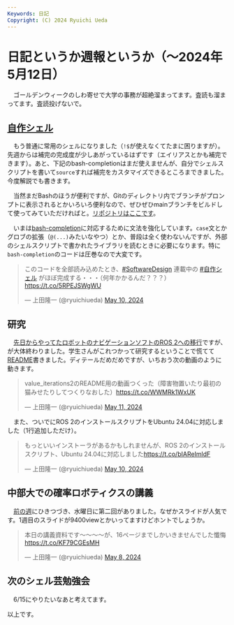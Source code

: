 ```yaml
---
Keywords: 日記
Copyright: (C) 2024 Ryuichi Ueda
---
```


# 日記というか週報というか（〜2024年5月12日）

　ゴールデンウィークのしわ寄せで大学の事務が超絶溜まってます。査読も溜まってます。査読投げないで。

## [自作シェル](/?page=rusty_bash)

　もう普通に常用のシェルになりました（`!$`が使えなくてたまに困りますが）。先週からは補完の完成度が少しあがっているはずです（エイリアスとかも補完できます）。あと、下記のbash-completionはまだ使えませんが、自分でシェルスクリプトを書いて`source`すれば補完をカスタマイズできるところまできました。今度解説でも書きます。

　当然まだBashのほうが便利ですが、Gitのディレクトリ内でブランチがプロンプトに表示されるとかいろいろ便利なので、ぜひぜひmainブランチをビルドして使ってみていただければと。[リポジトリはここです](https://github.com/shellgei/rusty_bash)。

　いまは[bash-completion](https://blog.cybozu.io/entry/2016/09/26/080000)に対応するために文法を強化しています。`case`文とかグロブの拡張（`@(...)`みたいなやつ）とか、普段は全く使わないんですが、外部のシェルスクリプトで書かれたライブラリを読むときに必要になります。特に`bash-completion`のコードは圧巻なので大変です。

<blockquote class="twitter-tweet"><p lang="ja" dir="ltr">このコードを全部読み込めたとき、<a href="https://twitter.com/hashtag/SoftwareDesign?src=hash&amp;ref_src=twsrc%5Etfw">#SoftwareDesign</a> 連載中の <a href="https://twitter.com/hashtag/%E8%87%AA%E4%BD%9C%E3%82%B7%E3%82%A7%E3%83%AB?src=hash&amp;ref_src=twsrc%5Etfw">#自作シェル</a> がほぼ完成する・・・（何年かかるんだ？？？）<a href="https://t.co/5RPEJSWgWU">https://t.co/5RPEJSWgWU</a></p>&mdash; 上田隆一 (@ryuichiueda) <a href="https://twitter.com/ryuichiueda/status/1788801748276035725?ref_src=twsrc%5Etfw">May 10, 2024</a></blockquote> <script async src="https://platform.twitter.com/widgets.js" charset="utf-8"></script>

## 研究

　[先日からやってたロボットのナビゲーションソフトのROS 2への移行](https://b.ueda.tech/?post=20240502#%E4%BE%A1%E5%80%A4%E5%8F%8D%E5%BE%A9%E3%83%91%E3%83%83%E3%82%B1%E3%83%BC%E3%82%B8%E3%82%92ros-1%E3%81%8B%E3%82%89ros-2%E3%81%B8%E7%A7%BB%E8%A1%8C%E4%B8%AD)ですが、が大体終わりました。学生さんがこれつかって研究するということで慌てて[README](https://github.com/ryuichiueda/value_iteration2/blob/main/README.md)書きました。ディテールだめだめですが、いちおう次の動画のように動きます。

<blockquote class="twitter-tweet"><p lang="ja" dir="ltr">value_iterations2のREADME用の動画つくった（障害物置いたり最初の猫みせたりしてつくりなおした）<a href="https://t.co/WWMRk1WxUK">https://t.co/WWMRk1WxUK</a></p>&mdash; 上田隆一 (@ryuichiueda) <a href="https://twitter.com/ryuichiueda/status/1789111593412034858?ref_src=twsrc%5Etfw">May 11, 2024</a></blockquote> <script async src="https://platform.twitter.com/widgets.js" charset="utf-8"></script>

　また、ついでにROS 2のインストールスクリプトをUbuntu 24.04に対応しました（1行追加しただけ）。

<blockquote class="twitter-tweet"><p lang="ja" dir="ltr">もっといいインストーラがあるかもしれませんが、ROS 2のインストールスクリプト、Ubuntu 24.04に対応しました<a href="https://t.co/bIAReImldF">https://t.co/bIAReImldF</a></p>&mdash; 上田隆一 (@ryuichiueda) <a href="https://twitter.com/ryuichiueda/status/1788809885729304952?ref_src=twsrc%5Etfw">May 10, 2024</a></blockquote> <script async src="https://platform.twitter.com/widgets.js" charset="utf-8"></script>

## 中部大での確率ロボティクスの講義

　[前の週](https://github.com/ryuichiueda/value_iteration2/blob/main/README.md)にひきつづき、水曜日に第二回がありました。なぜかスライドが人気です。1週目のスライドが9400viewとかいってますけどホントでしょうか。

<blockquote class="twitter-tweet"><p lang="ja" dir="ltr">本日の講義資料です～～～～が、16ページまでしかいきませんでした懺悔 <a href="https://t.co/KF79CGEsMH">https://t.co/KF79CGEsMH</a></p>&mdash; 上田隆一 (@ryuichiueda) <a href="https://twitter.com/ryuichiueda/status/1788104263660630105?ref_src=twsrc%5Etfw">May 8, 2024</a></blockquote> <script async src="https://platform.twitter.com/widgets.js" charset="utf-8"></script>

## 次のシェル芸勉強会

　6/15にやりたいなあと考えてます。


以上です。

